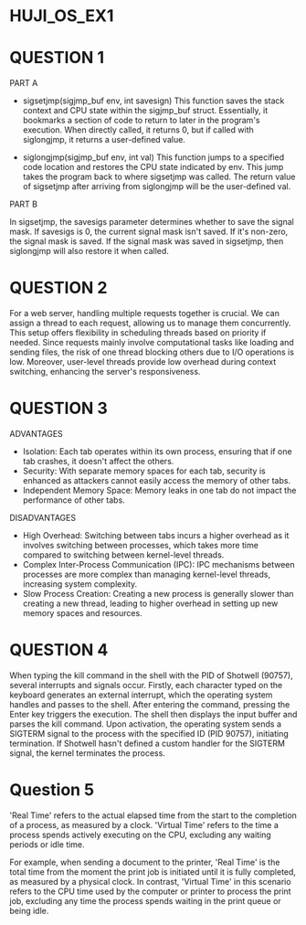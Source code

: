 # HUJI_OS_EX1

# QUESTION 1

PART A

- sigsetjmp(sigjmp_buf env, int savesign)
  This function saves the stack context and CPU state within the sigjmp_buf struct. Essentially, it bookmarks a section of
  code to return to later in the program's execution. When directly called, it returns 0, but if called with siglongjmp,
  it returns a user-defined value.

- siglongjmp(sigjmp_buf env, int val)
  This function jumps to a specified code location and restores the CPU state indicated by env. This jump takes the
  program back to where sigsetjmp was called. The return value of sigsetjmp after arriving from siglongjmp will be the
  user-defined val.

PART B

In sigsetjmp, the savesigs parameter determines whether to save the signal mask. If savesigs is 0, the current signal
mask isn't saved. If it's non-zero, the signal mask is saved.
If the signal mask was saved in sigsetjmp, then siglongjmp will also restore it when called.

# QUESTION 2

For a web server, handling multiple requests together is crucial. We can assign a thread to each request, allowing us
to manage them concurrently. This setup offers flexibility in scheduling threads based on priority if needed. Since
requests mainly involve computational tasks like loading and sending files, the risk of one thread blocking others due
to I/O operations is low. Moreover, user-level threads provide low overhead during context switching, enhancing the
server's responsiveness.

# QUESTION 3

ADVANTAGES

- Isolation: Each tab operates within its own process, ensuring that if one tab crashes, it doesn't affect the others.
- Security: With separate memory spaces for each tab, security is enhanced as attackers cannot easily access the memory
  of other tabs.
- Independent Memory Space: Memory leaks in one tab do not impact the performance of other tabs.

DISADVANTAGES

- High Overhead: Switching between tabs incurs a higher overhead as it involves switching between processes, which
  takes more time compared to switching between kernel-level threads.
- Complex Inter-Process Communication (IPC): IPC mechanisms between processes are more complex than managing
  kernel-level threads, increasing system complexity.
- Slow Process Creation: Creating a new process is generally slower than creating a new thread, leading to higher
  overhead in setting up new memory spaces and resources.

# QUESTION 4

When typing the kill command in the shell with the PID of Shotwell (90757), several interrupts and signals occur.
Firstly, each character typed on the keyboard generates an external interrupt, which the operating system handles and
passes to the shell. After entering the command, pressing the Enter key triggers the execution.
The shell then displays the input buffer and parses the kill command.
Upon activation, the operating system sends a SIGTERM signal to the process with the specified ID (PID 90757),
initiating termination.
If Shotwell hasn't defined a custom handler for the SIGTERM signal, the kernel terminates the process.

# Question 5

'Real Time' refers to the actual elapsed time from the start to the completion of a process, as measured by a clock.
'Virtual Time' refers to the time a process spends actively executing on the CPU, excluding any waiting periods or
idle time.

For example, when sending a document to the printer, 'Real Time' is the total time from the moment the print job is
initiated until it is fully completed, as measured by a physical clock. In contrast, 'Virtual Time' in this scenario
refers to the CPU time used by the computer or printer to process the print job, excluding any time the process spends
waiting in the print queue or being idle.
